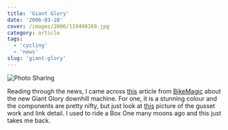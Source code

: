 ```yaml
---
title: 'Giant Glory'
date: '2006-03-28'
cover: /images/2006/119490169.jpg
category: article
tags:
  - 'cycling'
  - 'news'
slug: 'giant-glory'
---
```


![Photo Sharing](/images/2006/119490169.jpg)

Reading through the news, I came across [this](https://www.bikemagic.com/) article from [BikeMagic](https://www.bikemagic.com/) about the new Giant Glory downhill machine. For one, it is a stunning colour and the components are pretty nifty, but just look at [this](https://www.bikemagic.com/) picture of the gusset work and link detail. I used to ride a Box One many moons ago and this just takes me back.
